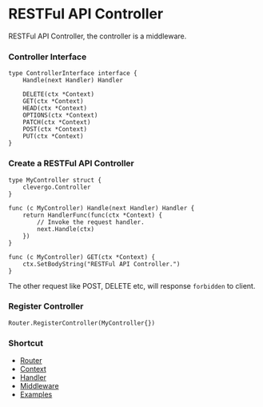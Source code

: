 # RESTFul API Controller
RESTFul API Controller, the controller is a middleware.

### Controller Interface
```
type ControllerInterface interface {
	Handle(next Handler) Handler

	DELETE(ctx *Context)
	GET(ctx *Context)
	HEAD(ctx *Context)
	OPTIONS(ctx *Context)
	PATCH(ctx *Context)
	POST(ctx *Context)
	PUT(ctx *Context)
}
```

### Create a RESTFul API Controller
```
type MyController struct {
    clevergo.Controller
}

func (c MyController) Handle(next Handler) Handler {
	return HandlerFunc(func(ctx *Context) {
		// Invoke the request handler.
		next.Handle(ctx)
	})
}

func (c MyController) GET(ctx *Context) {
	ctx.SetBodyString("RESTFul API Controller.")
}
```
The other request like POST, DELETE etc, will response `forbidden` to client.

### Register Controller
`Router.RegisterController(MyController{})`

### Shortcut
- [Router](router.md)
- [Context](context.md)
- [Handler](handler.md)
- [Middleware](middleware.md)
- [Examples](/examples)